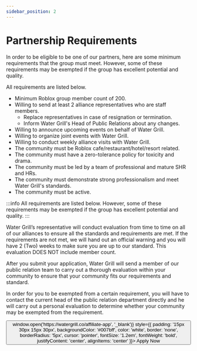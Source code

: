 ```yaml
---
sidebar_position: 2
---
```

# Partnership Requirements

In order to be eligible to be one of our partners, here are some minimum requirements that the group must meet. However, some of these requirements may be exempted if the group has excellent potential and quality. 

All requirements are listed below. 

- Minimum Roblox group member count of 200.
- Willing to send at least 2 alliance representatives who are staff members.
  - Replace representatives in case of resignation or termination.
  - Inform Water Grill's Head of Public Relations about any changes.
- Willing to announce upcoming events on behalf of Water Grill.
- Willing to organize joint events with Water Grill.
- Willing to conduct weekly alliance visits with Water Grill.
- The community must be Roblox cafe/restaurant/hotel/resort related.
- The community must have a zero-tolerance policy for toxicity and drama.
- The community must be led by a team of professional and mature SHR and HRs.
- The community must demonstrate strong professionalism and meet Water Grill's standards.
- The community must be active.

:::info
All requirements are listed below. However, some of these requirements may be exempted if the group has excellent potential and quality. 
:::

Water Grill’s representative will conduct evaluation from time to time on all of our alliances to ensure all the standards and requirements are met. If the requirements are not met, we will hand out an official warning and you will have 2 (Two) weeks to make sure you are up to our standard. This evaluation DOES NOT include member count. 

After you submit your application, Water Grill will send a member of our public relation team to carry out a thorough evaluation within your community to ensure that your community fits our requirements and standard.

In order for you to be exempted from a certain requirement, you will have to contact the current head of the public relation department directly and he will carry out a personal evaluation to determine whether your community may be exempted from the requirement.

<div style={{ display: 'flex', justifyContent: 'center', alignItems: 'center', height: '100px' }}>
  <button onClick={() => window.open('https://watergrill.co/affiliate-app', '_blank')} style={{ padding: '15px 30px 15px 30px', backgroundColor: '#007bff', color: 'white', border: 'none', borderRadius: '5px', cursor: 'pointer', fontSize: '1.2em', fontWeight: 'bold', justifyContent: 'center', alignItems: 'center' }}>
    Apply Now
  </button>
</div>